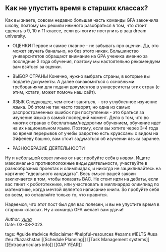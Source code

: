 ## Как не упустить время в старших классах?

Как вы знаете, совсем недавно большая часть команды GFA закончила школу, поэтому мы решили немного разобраться в том, что стоит сделать в 9, 10 и 11 классе, если вы хотите поступить в ваш dream university.


- ОЦЕНКИ
Первое и самое главное - не забывать про оценки. 
Да, это может звучать банально, но без этого никак. Большинство университетов обращают внимание на GPA ученика именно за последние 3 года обучения, поэтому мы настоятельно рекомендуем вам взяться за оценки.


- ВЫБОР СТРАНЫ 
Конечно, нужно выбрать страны, в которые вы подаете документы.
А далее ознакомиться с основными требованиями для подачи документов в университеты этих стран (с этим, кстати, может помочь наш сайт).


- ЯЗЫК 
Следующее, чем стоит заняться, - это углубленное изучение языка. 
Об этом не так часто говорят, но одна из самых распространенных ошибок при поступлении - это браться за изучение языка в самый последний момент.
Дело в том, что во многих странах с бесплатным/недорогим обучением, обучение идет на их национальном языке. Поэтому, если вы хотите через 3-4 года во время перерывов от учебы радостно есть круассаны с видом на Эйфелеву башню, вам стоит задуматься об изучении языка заранее.


- РАЗНООБРАЗИЕ ДЕЯТЕЛЬНОСТИ 

Ну и небольшой совет лично от нас: пробуйте себя в новом.
Ищите максимально противоположные виды деятельности, участвуйте в разнообразных проектах и олимпиадах, и никогда не зацикливайтесь на картинке "идеального кандидата". Весь смысл вашей заявки заключается в том, чтобы показать ВАС. Не стоит идти на дебаты, если вас тянет к робототехнике, или участвовать в миллиардах олимпиад по математике, когда мечтой является написание книги. 
So пробуйте себя во всем, но 
оставляйте только то, что нравится.

Надеемся, что этот пост был для вас полезен, и вы не упустите время в старших классах. Ну а команда GFA желает вам удачи!


*Author: [yuna](https://t.me/auilt)*  
Date: 03-08-2023

tags:
#guide
#advice
#disclaimer 
#helpful-resources
#exams
#IELTS 
#usa
#eu
#kazakhstan 
[[Schedule Planning]]
[[Task Management systems]]
[[Extracurriculars info]]
[[GAP YEAR]]
